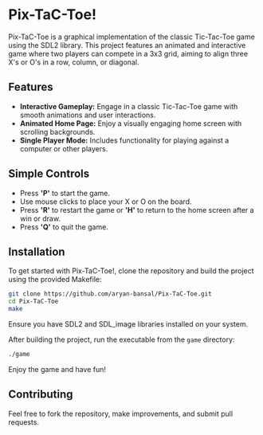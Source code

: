 # Pix-TaC-Toe!

Pix-TaC-Toe is a graphical implementation of the classic Tic-Tac-Toe game using the SDL2 library. This project features an animated and interactive game where two players can compete in a 3x3 grid, aiming to align three X's or O's in a row, column, or diagonal.


## Features

- **Interactive Gameplay:** Engage in a classic Tic-Tac-Toe game with smooth animations and user interactions.
- **Animated Home Page:** Enjoy a visually engaging home screen with scrolling backgrounds.
- **Single Player Mode:** Includes functionality for playing against a computer or other players.


## Simple Controls

- Press **'P'** to start the game.
- Use mouse clicks to place your X or O on the board.
- Press **'R'** to restart the game or **'H'** to return to the home screen after a win or draw.
- Press **'Q'** to quit the game.


## Installation

To get started with Pix-TaC-Toe!, clone the repository and build the project using the provided Makefile:

```bash
git clone https://github.com/aryan-bansal/Pix-TaC-Toe.git
cd Pix-TaC-Toe
make
```

Ensure you have SDL2 and SDL_image libraries installed on your system.

After building the project, run the executable from the `game` directory:

```bash
./game
```

Enjoy the game and have fun!


## Contributing

Feel free to fork the repository, make improvements, and submit pull requests.
